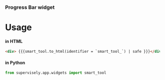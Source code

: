 ### Progress Bar widget

[comment]: <> (### Original work )

# Usage

#### in HTML

```html
<div> {{{smart_tool.to_html(identifier = `smart_tool_`) | safe }}}</div>
```

#### in Python

```python
from supervisely.app.widgets import smart_tool

```